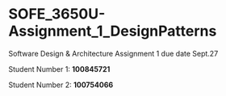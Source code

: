 # SOFE_3650U-Assignment_1_DesignPatterns
 Software Design &amp; Architecture Assignment 1 due date Sept.27

 Student Number 1: **100845721**
 
 Student Number 2: **100754066**
